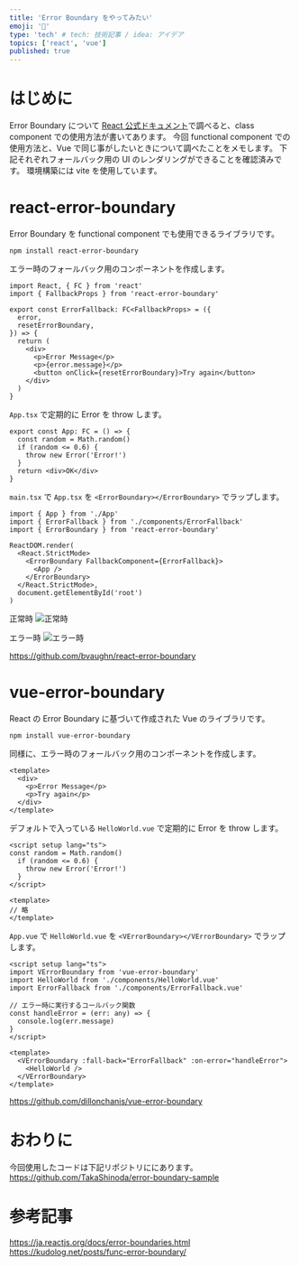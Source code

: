 ```yaml
---
title: 'Error Boundary をやってみたい'
emoji: '🔧'
type: 'tech' # tech: 技術記事 / idea: アイデア
topics: ['react', 'vue']
published: true
---
```


# はじめに

Error Boundary について [React 公式ドキュメント](https://ja.reactjs.org/docs/error-boundaries.html)で調べると、class component での使用方法が書いてあります。
今回 functional component での使用方法と、Vue で同じ事がしたいときについて調べたことをメモします。
下記それぞれフォールバック用の UI のレンダリングができることを確認済みです。
環境構築には vite を使用しています。

# react-error-boundary

Error Boundary を functional component でも使用できるライブラリです。

```
npm install react-error-boundary
```

エラー時のフォールバック用のコンポーネントを作成します。

```tsx: ErrorFallback.tsx
import React, { FC } from 'react'
import { FallbackProps } from 'react-error-boundary'

export const ErrorFallback: FC<FallbackProps> = ({
  error,
  resetErrorBoundary,
}) => {
  return (
    <div>
      <p>Error Message</p>
      <p>{error.message}</p>
      <button onClick={resetErrorBoundary}>Try again</button>
    </div>
  )
}
```

`App.tsx` で定期的に Error を throw します。

```tsx: App.tsx
export const App: FC = () => {
  const random = Math.random()
  if (random <= 0.6) {
    throw new Error('Error!')
  }
  return <div>OK</div>
}
```

`main.tsx` で `App.tsx` を `<ErrorBoundary></ErrorBoundary>` でラップします。

```tsx: main.tsx
import { App } from './App'
import { ErrorFallback } from './components/ErrorFallback'
import { ErrorBoundary } from 'react-error-boundary'

ReactDOM.render(
  <React.StrictMode>
    <ErrorBoundary FallbackComponent={ErrorFallback}>
      <App />
    </ErrorBoundary>
  </React.StrictMode>,
  document.getElementById('root')
)
```

正常時
![正常時](https://storage.googleapis.com/zenn-user-upload/b24901cb6878-20220228.png)

エラー時
![エラー時](https://storage.googleapis.com/zenn-user-upload/cefc8dc12252-20220228.png)

https://github.com/bvaughn/react-error-boundary

# vue-error-boundary

React の Error Boundary に基づいて作成された Vue のライブラリです。

```
npm install vue-error-boundary
```

同様に、エラー時のフォールバック用のコンポーネントを作成します。

```javascript: ErrorFallback.vue
<template>
  <div>
    <p>Error Message</p>
    <p>Try again</p>
  </div>
</template>
```

デフォルトで入っている `HelloWorld.vue` で定期的に Error を throw します。

```javascript: HelloWorld.vue
<script setup lang="ts">
const random = Math.random()
  if (random <= 0.6) {
    throw new Error('Error!')
  }
</script>

<template>
// 略
</template>
```

`App.vue` で `HelloWorld.vue` を `<VErrorBoundary></VErrorBoundary>` でラップします。

```javascript: App.vue
<script setup lang="ts">
import VErrorBoundary from 'vue-error-boundary'
import HelloWorld from './components/HelloWorld.vue'
import ErrorFallback from './components/ErrorFallback.vue'

// エラー時に実行するコールバック関数
const handleError = (err: any) => {
  console.log(err.message)
}
</script>

<template>
  <VErrorBoundary :fall-back="ErrorFallback" :on-error="handleError">
    <HelloWorld />
  </VErrorBoundary>
</template>
```

https://github.com/dillonchanis/vue-error-boundary

# おわりに
今回使用したコードは下記リポジトリににあります。
https://github.com/TakaShinoda/error-boundary-sample

# 参考記事

https://ja.reactjs.org/docs/error-boundaries.html
https://kudolog.net/posts/func-error-boundary/
